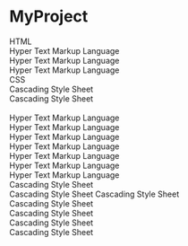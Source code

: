 # MyProject
HTML
<br>
Hyper Text Markup Language
<br>
Hyper Text Markup Language
<br>
Hyper Text Markup Language
<br>
CSS
<br>
Cascading Style Sheet
<br>
Cascading Style Sheet
<br>
<br>
Hyper Text Markup Language
<br>
Hyper Text Markup Language
<br>
Hyper Text Markup Language
<br>
Hyper Text Markup Language
<br>
Hyper Text Markup Language
<br>
Hyper Text Markup Language
<br>
Hyper Text Markup Language
<br>
Cascading Style Sheet
<br>
Cascading Style Sheet
Cascading Style Sheet
<br>
Cascading Style Sheet
<br>
Cascading Style Sheet
<br>
Cascading Style Sheet
<br>
Cascading Style Sheet

